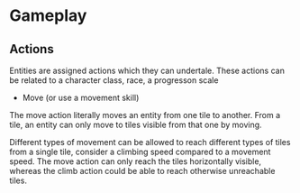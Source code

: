 # Gameplay

## Actions

Entities are assigned actions which they can undertale. These actions can be related to a character class,
race, a progresson scale

- Move (or use a movement skill)

The move action literally moves an entity from one tile to another.
From a tile, an entity can only move to tiles visible from that one by moving.

Different types of movement can be allowed to reach different types of tiles from a single tile,
consider a climbing speed compared to a movement speed. The move action can only reach the tiles horizontally visible,
whereas the climb action could be able to reach otherwise unreachable tiles.
